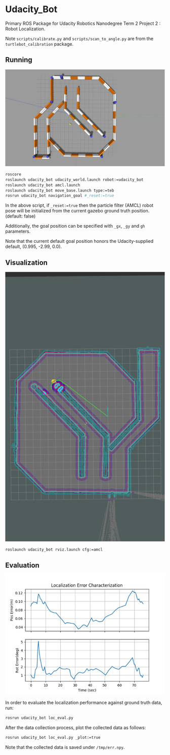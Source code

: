 # Udacity\_Bot

Primary ROS Package for Udacity Robotics Nanodegree Term 2 Project 2 : Robot Localization.

Note `scripts/calibrate.py` and `scripts/scan_to_angle.py` are from the `turtlebot_calibration` package.

## Running

![gazebo](figs/gazebo.jpg)

```bash
roscore
roslaunch udacity_bot udacity_world.launch robot:=udacity_bot
roslaunch udacity_bot amcl.launch
roslaunch udacity_bot move_base.launch type:=teb
rosrun udacity_bot navigation_goal #_reset:=true
```

In the above script, if `_reset:=true` then the particle filter (AMCL) robot pose will be initialized from the current gazebo ground truth position. (default: false)

Additionally, the goal position can be specified with `_gx`, `_gy` and `gh` parameters.

Note that the current default goal position honors the Udacity-supplied default, (0.995, -2.99, 0.0).

## Visualization

![rviz](figs/rviz.png)

```bash
roslaunch udacity_bot rviz.launch cfg:=amcl
```

## Evaluation

![eval](figs/loc_err.png)

In order to evaluate the localization performance against ground truth data, run:

```bash
rosrun udacity_bot loc_eval.py
```

After the data collection process, plot the collected data as follows:

```bash
rosrun udacity_bot loc_eval.py _plot:=true
```

Note that the collected data is saved under `/tmp/err.npy`.
